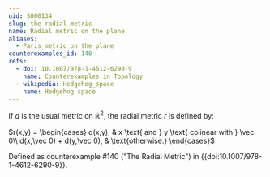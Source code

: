 ```yaml
---
uid: S000134
slug: the-radial-metric
name: Radial metric on the plane
aliases:
  - Paris metric on the plane
counterexamples_id: 140
refs:
  - doi: 10.1007/978-1-4612-6290-9
    name: Counterexamples in Topology
  - wikipedia: Hedgehog_space
    name: Hedgehog space
---
```

If $d$ is the usual metric on $\mathbb{R}^2$, the radial metric $r$ is defined by:

$r(x,y) = \begin{cases}
d(x,y), & x \text{ and } y \text{ colinear with } \vec 0\\
d(x,\vec 0) + d(y,\vec 0), & \text{otherwise.}
\end{cases}$

Defined as counterexample #140 ("The Radial Metric")
in {{doi:10.1007/978-1-4612-6290-9}}.
